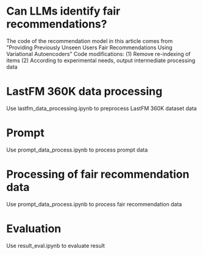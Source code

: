 # Can LLMs identify fair recommendations?
The code of the recommendation model in this article comes from "Providing Previously Unseen Users Fair Recommendations Using Variational Autoencoders"
Code modifications:
(1) Remove re-indexing of items
(2) According to experimental needs, output intermediate processing data

# LastFM 360K data processing
Use lastfm_data_processing.ipynb to preprocess LastFM 360K dataset data

# Prompt
Use prompt_data_process.ipynb to process prompt data

# Processing of fair recommendation data
Use prompt_data_process.ipynb to process fair recommendation data

# Evaluation
Use result_eval.ipynb to evaluate result
